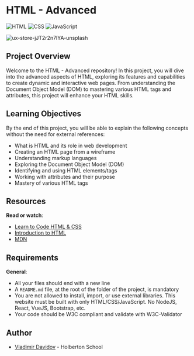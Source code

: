# HTML - Advanced

![HTML](https://img.shields.io/badge/HTML-5-blue?style=for-the-badge&logo=html5&logoColor=white)
![CSS](https://img.shields.io/badge/CSS-3-blue?style=for-the-badge&logo=css3&logoColor=white)
![JavaScript](https://img.shields.io/badge/JavaScript-ES6-yellow?style=for-the-badge&logo=javascript&logoColor=white)

![ux-store-jJT2r2n7lYA-unsplash](https://github.com/v-dav/holbertonschool-web-development/assets/115344057/9a5d0477-1113-49a0-b837-6770f64c27a2)

## Project Overview

Welcome to the HTML - Advanced repository! In this project, you will dive into the advanced aspects of HTML, exploring its features and capabilities to create dynamic and interactive web pages. From understanding the Document Object Model (DOM) to mastering various HTML tags and attributes, this project will enhance your HTML skills.

## Learning Objectives

By the end of this project, you will be able to explain the following concepts without the need for external references:

- What is HTML and its role in web development
- Creating an HTML page from a wireframe
- Understanding markup languages
- Exploring the Document Object Model (DOM)
- Identifying and using HTML elements/tags
- Working with attributes and their purpose
- Mastery of various HTML tags

## Resources

**Read or watch**:

- [Learn to Code HTML & CSS](https://learn.shayhowe.com/html-css/)
- [Introduction to HTML](https://developer.mozilla.org/en-US/docs/Learn/HTML/Introduction_to_HTML)
- [MDN](https://developer.mozilla.org/en-US/docs/Web/HTML)

## Requirements

**General**:

- All your files should end with a new line
- A `README.md` file, at the root of the folder of the project, is mandatory
- You are not allowed to install, import, or use external libraries. This website must be built with only HTML/CSS/JavaScript. No NodeJS, React, VueJS, Bootstrap, etc.
- Your code should be W3C compliant and validate with W3C-Validator

## Author

- [Vladimir Davidov](https://github.com/v-dav) - Holberton School
